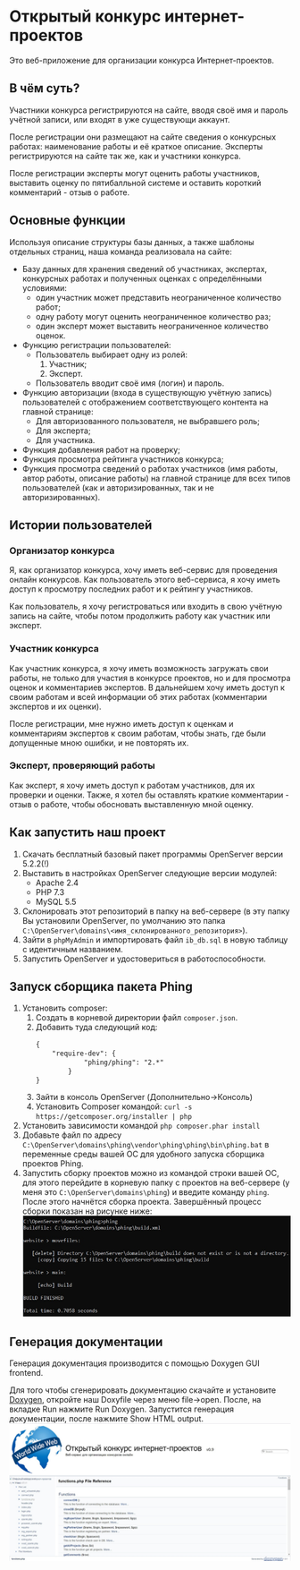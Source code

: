 # Открытый конкурс интернет-проектов

Это веб-приложение для организации конкурса
Интернет-проектов.

## В чём суть?

Участники конкурса регистрируются на сайте, вводя своё имя и пароль учётной записи, или входят в уже существующи аккаунт.

После регистрации они размещают на сайте сведения о конкурсных работах: наименование работы и её краткое описание.
Эксперты регистрируются на сайте так же, как и участники конкурса.

После регистрации эксперты могут оценить работы участников, выставить
оценку по пятибалльной системе и оставить короткий комментарий - отзыв о работе.

## Основные функции
Используя описание структуры базы данных, а также шаблоны отдельных страниц, наша команда реализовала на сайте:
+ Базу данных для хранения сведений об участниках, экспертах, конкурсных работах и полученных оценках с определёнными условиями:
  + один участник может представить неограниченное количество работ;
  + одну работу могут оценить неограниченное количество раз;
  + один эксперт может выставить неограниченное количество оценок.
+ Функцию регистрации пользователей:
  + Пользователь выбирает одну из ролей:
      1) Участник;
      2) Эксперт.
  + Пользователь вводит своё имя (логин) и пароль.
+ Функцию авторизации (входа в существующую учётную запись) пользователей с отображением соответствующего контента на главной странице:
  + Для авторизованного пользователя, не выбравшего роль;
  + Для эксперта;
  + Для участника.
+ Функция добавления работ на проверку;
+ Функция просмотра рейтинга участников конкурса;
+ Функция просмотра сведений о работах участников (имя работы, автор работы, описание работы) на главной странице для всех типов пользователей (как и авторизированных, так и не авторизированных).

## Истории пользователей

### Организатор конкурса
Я, как организатор конкурса, хочу иметь веб-сервис для проведения онлайн конкурсов.
Как пользователь этого веб-сервиса, я хочу иметь доступ к просмотру последних работ и к рейтингу участников. 

Как пользователь, я хочу регистроваться или входить в свою учётную запись на сайте, чтобы потом продолжить работу как участник или
эксперт.

### Участник конкурса
Как участник конкурса, я хочу иметь возможность загружать свои работы, не только для участия в конкурсе проектов, но и для просмотра оценок и комментариев экспертов. В дальнейшем хочу иметь доступ к своим работам и всей информации об этих работах (комментарии экспертов и их оценки).

После регистрации, мне нужно иметь доступ к оценкам и
комментариям экспертов к своим работам, чтобы знать, где были допущенные мною ошибки, и не повторять их.

### Эксперт, проверяющий работы
Как эксперт, я хочу иметь доступ к работам участников, для их проверки и оценки.
Также, я хотел бы оставлять краткие комментарии - отзыв о работе, чтобы обосновать выставленную мной оценку.

## Как запустить наш проект
1. Скачать бесплатный базовый пакет программы OpenServer версии 5.2.2(!)
2. Выставить в настройках OpenServer следующие версии модулей:
   - Apache 2.4
   - PHP 7.3
   - MySQL 5.5
3. Склонировать этот репозиторий в папку на веб-сервере (в эту папку Вы установили OpenServer, по умолчанию это папка  ```C:\OpenServer\domains\<имя_склонированного_репозитория>```).
4. Зайти в ```phpMyAdmin``` и импортировать файл ```ib_db.sql``` в новую таблицу с идентичным названием.
5. Запустить OpenServer и удостовериться в работоспособности.

## Запуск сборщика пакета Phing
1. Установить composer:
   1. Cоздать в корневой директории файл ```composer.json```.
   2. Добавить туда следующий код:
		```
		{
			"require-dev": {
					"phing/phing": "2.*"
				}
		}
		```
   3. Зайти в консоль OpenServer (Дополнительно->Консоль)
   4. Установить Composer командой: ```curl -s https://getcomposer.org/installer | php```
2. Установить зависимости командой ```php composer.phar install```
3. Добавьте файл по адресу ```C:\OpenServer\domains\phing\vendor\phing\phing\bin\phing.bat``` в переменные среды вашей ОС для удобного запуска сборщика проектов Phing.
4. Запустить сборку проектов можно из командой строки вашей ОС, для этого перейдите в корневую папку с проектов на веб-сервере (у меня это ```C:\OpenServer\domains\phing```) и введите команду ```phing```. После этого начнётся сборка проекта.
Завершённый процесс сборки показан на рисунке ниже:
![Build](img/buildProject.jpg)

## Генерация документации
Генерация документация производится с помощью Doxygen GUI frontend.

Для того чтобы сгенерировать документацию скачайте и установите [Doxygen](https://www.doxygen.nl/download.html), откройте наш Doxyfile через меню file->open. После, на вкладке Run нажмите Run Doxygen. Запустится генерация документации, после нажмите Show HTML output.
![Docs](img/Docs.jpg)
